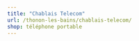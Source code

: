 ```yaml
---
title: "Chablais Telecom"
url: /thonon-les-bains/chablais-telecom/
shop: téléphone portable
---
```

